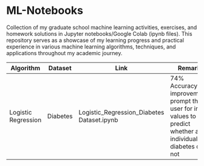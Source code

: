 # ML-Notebooks
Collection of my graduate school machine learning activities, exercises, and homework solutions in Jupyter notebooks/Google Colab (ipynb files). This repository serves as a showcase of my learning progress and practical experience in various machine learning algorithms, techniques, and applications throughout my academic journey.

| Algorithm | Dataset | Link | Remarks |
| --- | --- | --- | --- |
| Logistic Regression | Diabetes | Logistic_Regression_Diabetes Dataset.ipynb | 74% Accuracy (For improvement), prompt the user for input values to predict whether an individual has diabetes or not |

